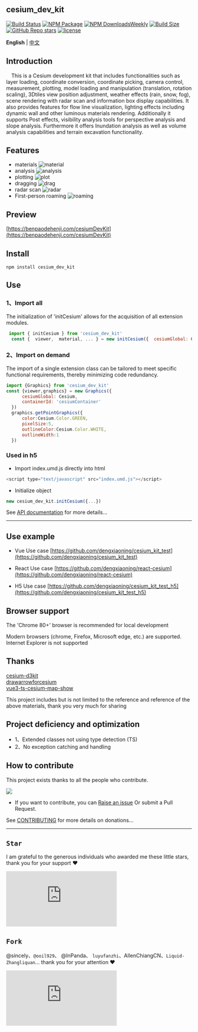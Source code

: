 ## cesium_dev_kit

[![Build Status][build-main]][build-status]
[![NPM Package][npm]][npm-url]
[![NPM DownloadsWeekly][npm-download]][npmtrends-url]
[![Build Size][build-size]][build-size-url]
[![GitHub Repo stars][repo-stars]][star-chart]
[![license][license-uri]][license-link]

**English** | [中文](./README.zh-CN.md)

## Introduction

&emsp;This is a Cesium development kit that includes functionalities such as layer loading, coordinate conversion, coordinate picking, camera control, measurement, plotting, model loading and manipulation (translation, rotation scaling), 3Dtiles view position adjustment, weather effects (rain, snow, fog), scene rendering with radar scan and information box display capabilities. It also provides features for flow line visualization, lighting effects including dynamic wall and other luminous materials rendering.
Additionally it supports Post effects, visibility analysis tools for perspective analysis and slope analysis. Furthermore it offers Inundation analysis as well as volume analysis capabilities and terrain excavation functionality.

## Features

- materials
  ![material](https://github.com/dengxiaoning/cesium_dev_kit/blob/main/src/assets/image/preview/material.gif)
- analysis
  ![analysis](https://github.com/dengxiaoning/cesium_dev_kit/blob/main/src/assets/image/preview/analysis.gif)
- plotting
  ![plot](https://github.com/dengxiaoning/cesium_dev_kit/blob/main/src/assets/image/preview/plot.gif)
- dragging
  ![drag](https://github.com/dengxiaoning/cesium_dev_kit/blob/main/src/assets/image/preview/drag.gif)
- radar scan
  ![radar](https://github.com/dengxiaoning/cesium_dev_kit/blob/main/src/assets/image/preview/radar.gif)
- First-person roaming
  ![roaming](https://github.com/dengxiaoning/cesium_dev_kit/blob/main/src/assets/image/preview/pathRoam.gif)

## Preview

[https://benpaodehenji.com/cesiumDevKit](https://benpaodehenji.com/cesiumDevKit)

## Install

```shell
npm install cesium_dev_kit
```

## Use

### 1、Import all

The initialization of 'initCesium' allows for the acquisition of all extension modules.

```javaScript
 import { initCesium } from 'cesium_dev_kit'
  const {  viewer,  material, ... } = new initCesium({  cesiumGlobal: Cesium,containerId: 'cesiumContainer',...})
```

### 2、Import on demand

The import of a single extension class can be tailored to meet specific functional requirements, thereby minimizing code redundancy.

```javaScript
import {Graphics} from 'cesium_dev_kit'
const {viewer,graphics} = new Graphics({
      cesiumGlobal: Cesium,
      containerId: 'cesiumContainer'
  })
  graphics.getPointGraphics({
      color:Cesium.Color.GREEN,
      pixelSize:5,
      outlineColor:Cesium.Color.WHITE,
      outlineWidth:1
  })
```

### Used in h5

- Import index.umd.js directly into html

```javaScript
<script type="text/javascript" src="index.umd.js"></script>
```

- Initialize object

```javaScript
new cesium_dev_kit.initCesium({...})
```

See [API documentation](https://benpaodehenji.com/cesiumDevKitDoc) for more details...

---

## Use example

- Vue Use case
  [https://github.com/dengxiaoning/cesium_kit_test](https://github.com/dengxiaoning/cesium_kit_test)

- React Use case
  [https://github.com/dengxiaoning/react-cesium](https://github.com/dengxiaoning/react-cesium)
- H5 Use case
  [https://github.com/dengxiaoning/cesium_kit_test_h5](https://github.com/dengxiaoning/cesium_kit_test_h5)

##

## Browser support

The 'Chrome 80+' browser is recommended for local development

Modern browsers (chrome, Firefox, Microsoft edge, etc.) are supported. Internet Explorer is not supported

## Thanks

[cesium-d3kit](https://github.com/zhangti0708/cesium-d3kit)<br/>
[drawarrowforcesium](https://gitcode.net/mirrors/gitgitczl/drawarrowforcesium)<br/>
[vue3-ts-cesium-map-show](https://gitee.com/hawk86104/vue3-ts-cesium-map-show)<br/>

This project includes but is not limited to the reference and reference of the above materials, thank you very much for sharing

## Project deficiency and optimization

- 1、Extended classes not using type detection (TS)
- 2、No exception catching and handling

## How to contribute

This project exists thanks to all the people who contribute.<br/>

<a href="https://github.com/dengxiaoning/cesium_dev_kit/graphs/contributors">
<img src="https://contrib.rocks/image?repo=dengxiaoning/cesium_dev_kit" />
</a>

- If you want to contribute, you can [Raise an issue](https://github.com/dengxiaoning/cesium_dev_kit/issues/new) Or submit a Pull Request.

See [CONTRIBUTING](./CONTRIBUTING.md) for more details on donations...

---

## `Star`

I am grateful to the generous individuals who awarded me these little stars, thank you for your support :heart:

[![Stargazers repo roster for @dengxiaoning/cesium_dev_kit][stargazers-url]][stargazers-link]

## `Fork`

@sincely、`@ooil929`、 @InPanda、 `luyufanzhi`、AllenChiangCN、`Liquid-Zhangliquan`... thank you for your attention :heart:

[![Forkers repo roster for @dengxiaoning/cesium_dev_kit][forkers-url]][forkers-link]

[npm]: https://img.shields.io/npm/v/cesium_dev_kit
[npm-url]: https://www.npmjs.com/package/cesium_dev_kit
[build-size]: https://img.shields.io/bundlephobia/minzip/cesium_dev_kit/1.0.70?logo=travis
[build-size-url]: https://img.shields.io/bundlephobia/minzip/cesium_dev_kit
[npm-download]: https://img.shields.io/npm/dt/cesium_dev_kit?logo=npm
[npmtrends-url]: https://www.npmtrends.com/cesium_dev_kit
[license-uri]: https://img.shields.io/npm/l/cesium_dev_kit.svg
[license-link]: https://npm.im/cesium_dev_kit
[build-status]: https://github.com/dengxiaoning/cesium_dev_kit
[build-main]: https://img.shields.io/github/actions/workflow/status/dengxiaoning/cesium_dev_kit/project-build.yml?branch=main&logo=github
[repo-stars]: https://img.shields.io/github/stars/dengxiaoning/cesium_dev_kit?style=plastic&logo=github
[forkers-url]: https://bytecrank.com/nastyox/reporoster/php/forkersSVG.php?user=dengxiaoning&repo=cesium_dev_kit
[forkers-link]: https://github.com/dengxiaoning/cesium_dev_kit/network/members
[stargazers-url]: https://bytecrank.com/nastyox/reporoster/php/stargazersSVG.php?user=dengxiaoning&repo=cesium_dev_kit
[stargazers-link]: https://github.com/dengxiaoning/cesium_dev_kit/stargazers
[star-chart]: https://api.star-history.com/svg?repos=dengxiaoning/cesium_dev_kit&type=Date

